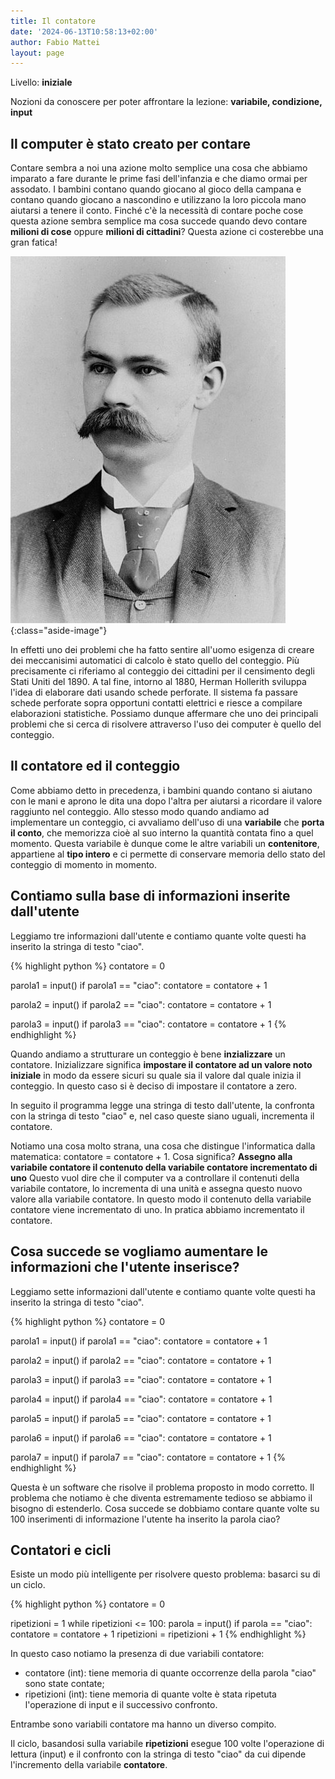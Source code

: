 ```yaml
---
title: Il contatore
date: '2024-06-13T10:58:13+02:00'
author: Fabio Mattei
layout: page
---
```


Livello: **iniziale**

Nozioni da conoscere per poter affrontare la lezione: **variabile, condizione, input**

## Il computer è stato creato per contare

Contare sembra a noi una azione molto semplice una cosa che abbiamo imparato a fare durante le prime fasi dell'infanzia e che diamo ormai per assodato. I bambini contano quando giocano al gioco della campana e contano quando giocano a nascondino e utilizzano la loro piccola mano aiutarsi a tenere il conto.
Finché c'è la necessità di contare poche cose questa azione sembra semplice ma cosa succede quando devo contare **milioni di cose** oppure **milioni di cittadini**? Questa azione ci costerebbe una gran fatica!

![Herman Hollerith](/images/algoritmi/contatore/hollerith.jpg){:class="aside-image"}

In effetti uno dei problemi che ha fatto sentire all'uomo esigenza di creare dei meccanisimi automatici di calcolo è stato quello del conteggio. Più precisamente ci riferiamo al conteggio dei cittadini per il censimento degli Stati Uniti del 1890. A tal fine, intorno al 1880, Herman Hollerith sviluppa l'idea di elaborare dati usando schede perforate. Il sistema fa passare schede perforate sopra opportuni contatti elettrici e riesce a compilare elaborazioni statistiche. Possiamo dunque affermare che uno dei principali problemi che si cerca di risolvere attraverso l'uso dei computer è quello del conteggio.

## Il contatore ed il conteggio

Come abbiamo detto in precedenza, i bambini quando contano si aiutano con le mani e aprono le dita una dopo l'altra per aiutarsi a ricordare il valore raggiunto nel conteggio. Allo stesso modo quando andiamo ad implementare un conteggio, ci avvaliamo dell'uso di una **variabile** che **porta il conto**, che memorizza cioè al suo interno la quantità contata fino a quel momento. Questa variabile è dunque come le altre variabili un **contenitore**, appartiene al **tipo intero** e ci permette di conservare memoria dello stato del conteggio di momento in momento.

## Contiamo sulla base di informazioni inserite dall'utente

Leggiamo tre informazioni dall'utente e contiamo quante volte questi ha inserito la stringa di testo "ciao".

{% highlight python %}
contatore = 0
  
parola1 = input()
if parola1 == "ciao":
    contatore = contatore + 1

parola2 = input()
if parola2 == "ciao":
    contatore = contatore + 1
	
parola3 = input()
if parola3 == "ciao":
    contatore = contatore + 1
{% endhighlight %}

Quando andiamo a strutturare un conteggio è bene **inzializzare** un contatore. Inizializzare significa **impostare il contatore ad un valore noto iniziale** in modo da essere sicuri su quale sia il valore dal quale inizia il conteggio. In questo caso si è deciso di impostare il contatore a zero.

In seguito il programma legge una stringa di testo dall'utente, la confronta con la stringa di testo "ciao" e, nel caso queste siano uguali, incrementa il contatore.

Notiamo una cosa molto strana, una cosa che distingue l'informatica dalla matematica: contatore = contatore + 1.
Cosa significa?
**Assegno alla variabile contatore il contenuto della variabile contatore incrementato di uno**
Questo vuol dire che il computer va a controllare il contenuti della variabile contatore, lo incrementa di una unità e assegna questo nuovo valore alla variabile contatore. In questo modo il contenuto della variabile contatore viene incrementato di uno. In pratica abbiamo incrementato il contatore.

## Cosa succede se vogliamo aumentare le informazioni che l'utente inserisce?

Leggiamo sette informazioni dall'utente e contiamo quante volte questi ha inserito la stringa di testo "ciao".

{% highlight python %}
contatore = 0
  
parola1 = input()
if parola1 == "ciao":
    contatore = contatore + 1

parola2 = input()
if parola2 == "ciao":
    contatore = contatore + 1
	
parola3 = input()
if parola3 == "ciao":
    contatore = contatore + 1
	
parola4 = input()
if parola4 == "ciao":
    contatore = contatore + 1
	
parola5 = input()
if parola5 == "ciao":
    contatore = contatore + 1
	
parola6 = input()
if parola6 == "ciao":
    contatore = contatore + 1
	
parola7 = input()
if parola7 == "ciao":
    contatore = contatore + 1
{% endhighlight %}

Questa è un software che risolve il problema proposto in modo corretto. Il problema che notiamo è che diventa estremamente tedioso se abbiamo il bisogno di estenderlo. Cosa succede se dobbiamo contare quante volte su 100 inserimenti di informazione l'utente ha inserito la parola ciao?

## Contatori e cicli

Esiste un modo più intelligente per risolvere questo problema: basarci su di un ciclo.

{% highlight python %}
contatore = 0
  
ripetizioni = 1
while ripetizioni <= 100:
    parola = input()
	if parola == "ciao":
	    contatore = contatore + 1
	ripetizioni = ripetizioni + 1
{% endhighlight %}

In questo caso notiamo la presenza di due variabili contatore:

* contatore (int): tiene memoria di quante occorrenze della parola "ciao" sono state contate;
* ripetizioni (int): tiene memoria di quante volte è stata ripetuta l'operazione di input e il successivo confronto.

Entrambe sono variabili contatore ma hanno un diverso compito.

Il ciclo, basandosi sulla variabile **ripetizioni** esegue 100 volte l'operazione di lettura (input) e il confronto con la stringa di testo "ciao" da cui dipende l'incremento della variabile **contatore**.


